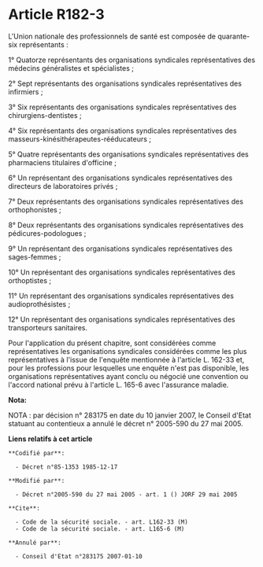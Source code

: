 # Article R182-3

L'Union nationale des professionnels de santé est composée de quarante-six représentants :

1° Quatorze représentants des organisations syndicales représentatives des médecins généralistes et spécialistes ;

2° Sept représentants des organisations syndicales représentatives des infirmiers ;

3° Six représentants des organisations syndicales représentatives des chirurgiens-dentistes ;

4° Six représentants des organisations syndicales représentatives des masseurs-kinésithérapeutes-rééducateurs ;

5° Quatre représentants des organisations syndicales représentatives des pharmaciens titulaires d'officine ;

6° Un représentant des organisations syndicales représentatives des directeurs de laboratoires privés ;

7° Deux représentants des organisations syndicales représentatives des orthophonistes ;

8° Deux représentants des organisations syndicales représentatives des pédicures-podologues ;

9° Un représentant des organisations syndicales représentatives des sages-femmes ;

10° Un représentant des organisations syndicales représentatives des orthoptistes ;

11° Un représentant des organisations syndicales représentatives des audioprothésistes ;

12° Un représentant des organisations syndicales représentatives des transporteurs sanitaires.

Pour l'application du présent chapitre, sont considérées comme représentatives les organisations syndicales considérées comme
les plus représentatives à l'issue de l'enquête mentionnée à l'article L. 162-33 et, pour les professions pour lesquelles une
enquête n'est pas disponible, les organisations représentatives ayant conclu ou négocié une convention ou l'accord national
prévu à l'article L. 165-6 avec l'assurance maladie.

**Nota:**

NOTA : par décision n° 283175 en date du 10 janvier 2007, le Conseil d'Etat statuant au contentieux a annulé le décret n°
2005-590 du 27 mai 2005.

**Liens relatifs à cet article**

	**Codifié par**:

	  - Décret n°85-1353 1985-12-17

	**Modifié par**:

	  - Décret n°2005-590 du 27 mai 2005 - art. 1 () JORF 29 mai 2005

	**Cite**:

	  - Code de la sécurité sociale. - art. L162-33 (M)
	  - Code de la sécurité sociale. - art. L165-6 (M)

	**Annulé par**:

	  - Conseil d'Etat n°283175 2007-01-10
